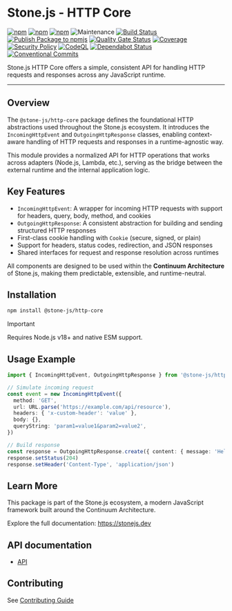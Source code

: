 # Stone.js - HTTP Core

[![npm](https://img.shields.io/npm/l/@stone-js/http-core)](https://opensource.org/licenses/MIT)
[![npm](https://img.shields.io/npm/v/@stone-js/http-core)](https://www.npmjs.com/package/@stone-js/http-core)
[![npm](https://img.shields.io/npm/dm/@stone-js/http-core)](https://www.npmjs.com/package/@stone-js/http-core)
![Maintenance](https://img.shields.io/maintenance/yes/2025)
[![Build Status](https://github.com/stone-foundation/stone-js-http-core/actions/workflows/main.yml/badge.svg)](https://github.com/stone-foundation/stone-js-http-core/actions/workflows/main.yml)
[![Publish Package to npmjs](https://github.com/stone-foundation/stone-js-http-core/actions/workflows/release.yml/badge.svg)](https://github.com/stone-foundation/stone-js-http-core/actions/workflows/release.yml)
[![Quality Gate Status](https://sonarcloud.io/api/project_badges/measure?project=stonemjs_http-core&metric=alert_status)](https://sonarcloud.io/summary/new_code?id=stonemjs_http-core)
[![Coverage](https://sonarcloud.io/api/project_badges/measure?project=stonemjs_http-core&metric=coverage)](https://sonarcloud.io/summary/new_code?id=stonemjs_http-core)
[![Security Policy](https://img.shields.io/badge/Security-Policy-blue.svg)](./SECURITY.md)
[![CodeQL](https://github.com/stone-foundation/stone-js-http-core/actions/workflows/github-code-scanning/codeql/badge.svg)](https://github.com/stone-foundation/stone-js-http-core/security/code-scanning)
[![Dependabot Status](https://img.shields.io/badge/Dependabot-enabled-brightgreen.svg)](https://github.com/stone-foundation/stone-js-http-core/network/updates)
[![Conventional Commits](https://img.shields.io/badge/Conventional%20Commits-1.0.0-yellow.svg)](https://conventionalcommits.org)

Stone.js HTTP Core offers a simple, consistent API for handling HTTP requests and responses across any JavaScript runtime.

---

## Overview

The `@stone-js/http-core` package defines the foundational HTTP abstractions used throughout the Stone.js ecosystem. It introduces the `IncomingHttpEvent` and `OutgoingHttpResponse` classes, enabling context-aware handling of HTTP requests and responses in a runtime-agnostic way.

This module provides a normalized API for HTTP operations that works across adapters (Node.js, Lambda, etc.), serving as the bridge between the external runtime and the internal application logic.

## Key Features

- `IncomingHttpEvent`: A wrapper for incoming HTTP requests with support for headers, query, body, method, and cookies
- `OutgoingHttpResponse`: A consistent abstraction for building and sending structured HTTP responses
- First-class cookie handling with `Cookie` (secure, signed, or plain)
- Support for headers, status codes, redirection, and JSON responses
- Shared interfaces for request and response resolution across runtimes

All components are designed to be used within the **Continuum Architecture** of Stone.js, making them predictable, extensible, and runtime-neutral.

## Installation

```bash
npm install @stone-js/http-core
```

> [!IMPORTANT]
> Requires Node.js v18+ and native ESM support.

## Usage Example

```ts
import { IncomingHttpEvent, OutgoingHttpResponse } from '@stone-js/http-core'

// Simulate incoming request
const event = new IncomingHttpEvent({
  method: 'GET',
  url: URL.parse('https://example.com/api/resource'),
  headers: { 'x-custom-header': 'value' },
  body: {},
  queryString: 'param1=value1&param2=value2',
})

// Build response
const response = OutgoingHttpResponse.create({ content: { message: 'Hello from Stone.js' } })
response.setStatus(204)
response.setHeader('Content-Type', 'application/json')
```

## Learn More

This package is part of the Stone.js ecosystem, a modern JavaScript framework built around the Continuum Architecture.

Explore the full documentation: https://stonejs.dev

## API documentation

* [API](https://github.com/stone-foundation/stone-js-http-core/blob/main/docs)

## Contributing

See [Contributing Guide](https://github.com/stone-foundation/stone-js-http-core/blob/main/CONTRIBUTING.md)
